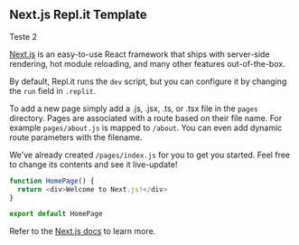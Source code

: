 ## Next.js Repl.it Template

Teste 2

[Next.js](https://nextjs.org/) is an easy-to-use React framework that ships with server-side rendering, hot module reloading, and many other features out-of-the-box. 

By default, Repl.it runs the `dev` script, but you can configure it by changing the `run` field in `.replit`.

To add a new page simply add a .js, .jsx, .ts, or .tsx file in the `pages` directory. Pages are associated with a route based on their file name. For example `pages/about.js` is mapped to `/about`. You can even add dynamic route parameters with the filename.

We've already created `/pages/index.js` for you to get you started. Feel free to change its contents and see it live-update!

```javascript
function HomePage() {
  return <div>Welcome to Next.js!</div>
}

export default HomePage
```

Refer to the [Next.js docs](https://nextjs.org/docs/getting-started) to learn more.